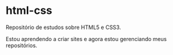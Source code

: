 # html-css
 Repositório de estudos sobre HTML5 e CSS3.

Estou aprendendo a criar sites e agora estou gerenciando meus repositórios.